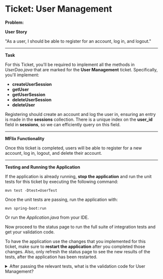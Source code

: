 Ticket: User Management
=======================

**Problem:**

**User Story**

"As a user, I should be able to register for an account, log in, and logout."

---

**Task**

For this Ticket, you'll be required to implement all the methods in _UserDao.java_ that are marked for the **User Management** ticket. Specifically, you'll implement:

- **createUserSession**
- **getUser**
- **getUserSession**
- **deleteUserSession**
- **deleteUser**

Registering should create an account and log the user in, ensuring an entry is made in the **sessions** collection. There is a unique index on the **user_id** field in **sessions**, so we can efficiently query on this field.

---

**MFlix Functionality**

Once this ticket is completed, users will be able to register for a new account, log in, logout, and delete their account.

---

**Testing and Running the Application**

If the application is already running, **stop the application** and run the unit tests for this ticket by executing the following command:

```
mvn test -Dtest=UserTest
```

Once the unit tests are passing, run the application with:

```
mvn spring-boot:run
```

Or run the _Application.java_ from your IDE.

Now proceed to the status page to run the full suite of integration tests and get your validation code.

To have the application use the changes that you implemented for this ticket, make sure to **restart the application** after you completed those changes. Also, only refresh the status page to see the new results of the tests, after the application has been restarted.

<details> 
  <summary>After passing the relevant tests, what is the validation code for User Management?</summary>
   Answer: 5a8d8ee2f9588ca2701894be
</details>